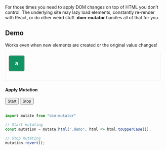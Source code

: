 For those times you need to apply DOM changes on top of HTML you don't control.  The underlying site may lazy load elements, constantly re-render with React, or do other weird stuff.  **dom-mutator** handles all of that for you.

## Demo

<style>
.demo-holder {
  display: flex;
  flex-wrap: wrap;
  border: 1px dotted #ddd;
  margin-bottom: 20px;
  padding: 10px;
  min-height: 72px;
}
.demo {
    width: 50px;
    height: 50px;
    background: #129462;
    border-radius: 5px;
    font-weight: bold;
    color: #fff;
    border: 1px solid #ccc;
    line-height: 50px;
    text-align: center;
    font-size: 18px;
    margin-right: 10px;
}
.apply-area {
  margin-bottom: 30px;
}
</style>

<p>Works even when new elements are created or the original value changes!</p>
<div class="demo-holder">
  <div class="demo">a</div>
</div>

<div class="apply-area">
  <h4>Apply Mutation</h4>
  <button id='uppercase'>Start</button>
  <button id='revert'>Stop</button>
</div>


```js
import mutate from "dom-mutator"

// Start mutating
const mutation = mutate.html(".demo", html => html.toUpperCase());

// Stop mutating
mutation.revert();
```



<script type="module">
import mutate from "https://unpkg.com/dom-mutator@0.3.1/dist/dom-mutator.esm.js";

const demoHolder = document.querySelector(".demo-holder");
window.setInterval(() => {
  const els = document.querySelectorAll(".demo");
  if(els.length > 10) {
    demoHolder.innerHTML = "";
    return;
  }

  els.forEach(el => {
    el.innerHTML = String.fromCharCode(el.innerHTML.charCodeAt(0)+1);
  });

  const div = document.createElement("div");
  div.innerHTML = "a";
  div.className = "demo";
  demoHolder.append(div);
}, 500);

let controller = null;
document.querySelector("#uppercase").addEventListener("click", (e) => {
  e.preventDefault();
  if(controller) return;
  controller = mutate.html(".demo", html => html.toUpperCase());
});
document.querySelector("#revert").addEventListener("click", (e) => {
  e.preventDefault();
  if(!controller) return;
  controller.revert();
  controller = null;
});
</script>
